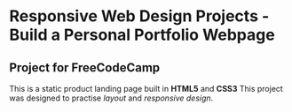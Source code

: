 # Responsive Web Design Projects - Build a Personal Portfolio Webpage

## Project for FreeCodeCamp


This is a static product landing page built in **HTML5** and **CSS3**
This project was designed to practise *layout* and *responsive design*.
